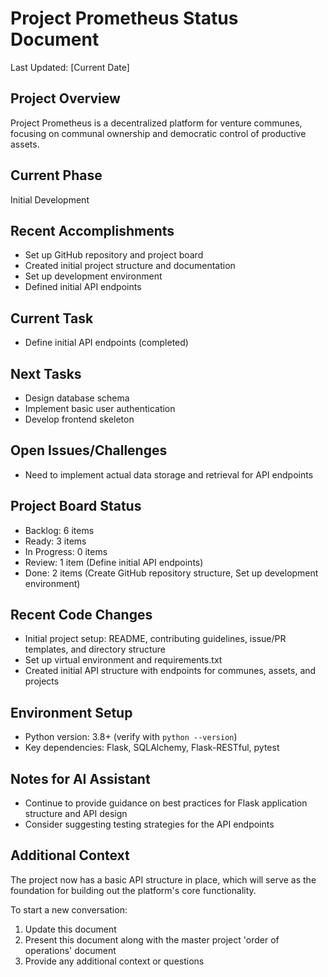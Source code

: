 # Project Prometheus Status Document

Last Updated: [Current Date]

## Project Overview
Project Prometheus is a decentralized platform for venture communes, focusing on communal ownership and democratic control of productive assets.

## Current Phase
Initial Development

## Recent Accomplishments
- Set up GitHub repository and project board
- Created initial project structure and documentation
- Set up development environment
- Defined initial API endpoints

## Current Task
- Define initial API endpoints (completed)

## Next Tasks
- Design database schema
- Implement basic user authentication
- Develop frontend skeleton

## Open Issues/Challenges
- Need to implement actual data storage and retrieval for API endpoints

## Project Board Status
- Backlog: 6 items
- Ready: 3 items
- In Progress: 0 items
- Review: 1 item (Define initial API endpoints)
- Done: 2 items (Create GitHub repository structure, Set up development environment)

## Recent Code Changes
- Initial project setup: README, contributing guidelines, issue/PR templates, and directory structure
- Set up virtual environment and requirements.txt
- Created initial API structure with endpoints for communes, assets, and projects

## Environment Setup
- Python version: 3.8+ (verify with `python --version`)
- Key dependencies: Flask, SQLAlchemy, Flask-RESTful, pytest

## Notes for AI Assistant
- Continue to provide guidance on best practices for Flask application structure and API design
- Consider suggesting testing strategies for the API endpoints

## Additional Context
The project now has a basic API structure in place, which will serve as the foundation for building out the platform's core functionality.

To start a new conversation:
1. Update this document
2. Present this document along with the master project 'order of operations' document
3. Provide any additional context or questions
